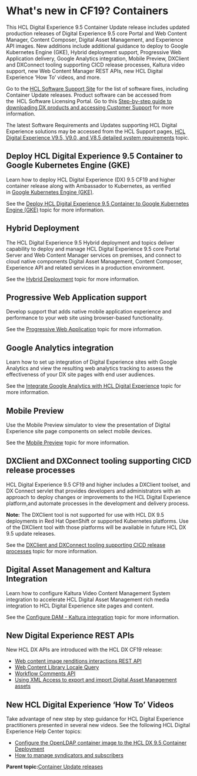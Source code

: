 # What's new in CF19? Containers

This HCL Digital Experience 9.5 Container Update release includes updated production releases of Digital Experience 9.5 core Portal and Web Content Manager, Content Composer, Digital Asset Management, and Experience API images. New additions include additional guidance to deploy to Google Kubernetes Engine \(GKE\), Hybrid deployment support, Progressive Web Application delivery, Google Analytics integration, Mobile Preview, DXClient and DXConnect tooling supporting CICD release processes, Kaltura video support, new Web Content Manager REST APIs, new HCL Digital Experience ‘How To’ videos, and more.

Go to the [HCL Software Support Site](https://support.hcltechsw.com/csm?id=kb_article&sysparm_article=KB0013939&sys_kb_id=9bd40c1f1bbf5cd0534c4159cc4bcbbd#CF17) for the list of software fixes, including Container Update releases. Product software can be accessed from the  HCL Software Licensing Portal. Go to this [Step-by-step guide to downloading DX products and accessing Customer Support](https://support.hcltechsw.com/csm?id=kb_article&sysparm_article=KB0077878&sys_kb_id=2cde06a31b885494c48197d58d4bcbe2) for more information.

The latest Software Requirements and Updates supporting HCL Digital Experience solutions may be accessed from the HCL Support pages, [HCL Digital Experience V9.5, V9.0, and V8.5 detailed system requirements](https://support.hcltechsw.com/csm?id=kb_article&sysparm_article=KB0013514&sys_kb_id=17d6296a1b5df34077761fc58d4bcb03) topic.

## Deploy HCL Digital Experience 9.5 Container to Google Kubernetes Engine \(GKE\)

Learn how to deploy HCL Digital Experience \(DX\) 9.5 CF19 and higher container release along with Ambassador to Kubernetes, as verified in [Google Kubernetes Engine \(GKE\)](https://console.cloud.google.com/marketplace/details/google-cloud-platform/container-engine).

See the [Deploy HCL Digital Experience 9.5 Container to Google Kubernetes Engine \(GKE\)](../../9.5/containerization/google_gke.html) topic for more information.

## Hybrid Deployment

The HCL Digital Experience 9.5 Hybrid deployment and topics deliver capability to deploy and manage HCL Digital Experience 9.5 core Portal Server and Web Content Manager services on premises, and connect to cloud native components Digital Asset Management, Content Composer, Experience API and related services in a production environment.

See the [Hybrid Deployment](../../9.5/containerization/hybrid_deployment.html) topic for more information.

## Progressive Web Application support

Develop support that adds native mobile application experience and performance to your web site using browser-based functionality.

See the [Progressive Web Application](../../9.5/install/progressive_web_applications.html) topic for more information.

## Google Analytics integration

Learn how to set up integration of Digital Experience sites with Google Analytics and view the resulting web analytics tracking to assess the effectiveness of your DX site pages with end user audiences.

See the [Integrate Google Analytics with HCL Digital Experience](../install/integrate_google_analytics.md) topic for more information.

## Mobile Preview

Use the Mobile Preview simulator to view the presentation of Digital Experience site page components on select mobile devices.

See the [Mobile Preview](../../9.5/install/mobile_preview.html) topic for more information.

## DXClient and DXConnect tooling supporting CICD release processes

HCL Digital Experience 9.5 CF19 and higher includes a DXClient toolset, and DX Connect servlet that provides developers and administrators with an approach to deploy changes or improvements to the HCL Digital Experience platform,and automate processes in the development and delivery process.

**Note:** The DXClient tool is not supported for use with HCL DX 9.5 deployments in Red Hat OpenShift or supported Kubernetes platforms. Use of the DXClient tool with those platforms will be available in future HCL DX 9.5 update releases.

See the [DXClient and DXConnect tooling supporting CICD release processes](../../9.5/containerization/deploy_dx_components_using_hcl_dx_client_and_dx_connect.html) topic for more information.

## Digital Asset Management and Kaltura Integration

Learn how to configure Kaltura Video Content Management System integration to accelerate HCL Digital Asset Management rich media integration to HCL Digital Experience site pages and content.

See the [Configure DAM - Kaltura integration](https://corp.kaltura.com/video-content-management-system/) topic for more information.

## New Digital Experience REST APIs

New HCL DX APIs are introduced with the HCL DX CF19 release:

-   [Web content image renditions interactions REST API](../wcm/manage_web_content_image_renditions_interactions_by_using_rest.html)
-   [Web Content Library Locale Query](../wcm/wcm_rest_crud_libraries.html#wcm_rest_crud_libraries__read_existing_library)
-   [Workflow Comments API](../wcm/wcm_rest_crud_workflow.html#wcm_rest_crud_workflow__section_q5l_qw1_knb)
-   [Using XML Access to export and import Digital Asset Management assets](../../9.5/admin-system/adxmldam.html)

## New HCL Digital Experience ‘How To’ Videos

Take advantage of new step by step guidance for HCL Digital Experience practitioners presented in several new videos. See the following HCL Digital Experience Help Center topics:

-   [Configure the OpenLDAP container image to the HCL DX 9.5 Container Deployment](../../9.5/containerization/configure_openldap_image.html)
-   [How to manage syndicators and subscribers](../../9.5/panel_help/wcm_syndication.html)

**Parent topic:**[Container Update releases](../overview/container_update_releases.md)

